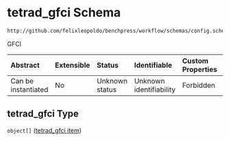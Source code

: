 # tetrad\_gfci Schema

```txt
http://github.com/felixleopoldo/benchpress/workflow/schemas/config.schema.json#/properties/resources/properties/structure_learning_algorithms/properties/tetrad_gfci
```

GFCI

| Abstract            | Extensible | Status         | Identifiable            | Custom Properties | Additional Properties | Access Restrictions | Defined In                                                        |
| :------------------ | :--------- | :------------- | :---------------------- | :---------------- | :-------------------- | :------------------ | :---------------------------------------------------------------- |
| Can be instantiated | No         | Unknown status | Unknown identifiability | Forbidden         | Allowed               | none                | [config.schema.json\*](config.schema.json "open original schema") |

## tetrad\_gfci Type

`object[]` ([tetrad\_gfci item](config-definitions-tetrad_gfci-item.md))
